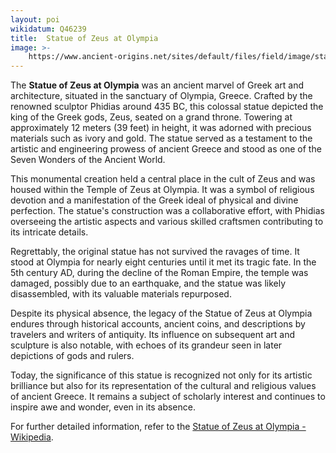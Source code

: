 ```yaml
---
layout: poi
wikidatum: Q46239
title:  Statue of Zeus at Olympia
image: >-
    https://www.ancient-origins.net/sites/default/files/field/image/statue-of-Zeus-Olympia.jpg
---
```

<p>The <strong>Statue of Zeus at Olympia</strong> was an ancient marvel of Greek art and architecture, situated in the sanctuary of Olympia, Greece. Crafted by the renowned sculptor Phidias around 435 BC, this colossal statue depicted the king of the Greek gods, Zeus, seated on a grand throne. Towering at approximately 12 meters (39 feet) in height, it was adorned with precious materials such as ivory and gold. The statue served as a testament to the artistic and engineering prowess of ancient Greece and stood as one of the Seven Wonders of the Ancient World.</p>

<p>This monumental creation held a central place in the cult of Zeus and was housed within the Temple of Zeus at Olympia. It was a symbol of religious devotion and a manifestation of the Greek ideal of physical and divine perfection. The statue's construction was a collaborative effort, with Phidias overseeing the artistic aspects and various skilled craftsmen contributing to its intricate details.</p>

<p>Regrettably, the original statue has not survived the ravages of time. It stood at Olympia for nearly eight centuries until it met its tragic fate. In the 5th century AD, during the decline of the Roman Empire, the temple was damaged, possibly due to an earthquake, and the statue was likely disassembled, with its valuable materials repurposed.</p>

<p>Despite its physical absence, the legacy of the Statue of Zeus at Olympia endures through historical accounts, ancient coins, and descriptions by travelers and writers of antiquity. Its influence on subsequent art and sculpture is also notable, with echoes of its grandeur seen in later depictions of gods and rulers.</p>

<p>Today, the significance of this statue is recognized not only for its artistic brilliance but also for its representation of the cultural and religious values of ancient Greece. It remains a subject of scholarly interest and continues to inspire awe and wonder, even in its absence.</p>

<p>For further detailed information, refer to the <a href="https://en.wikipedia.org/wiki/Statue_of_Zeus_at_Olympia">Statue of Zeus at Olympia - Wikipedia</a>.</p>
